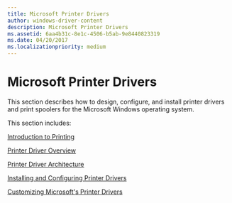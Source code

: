 ```yaml
---
title: Microsoft Printer Drivers
author: windows-driver-content
description: Microsoft Printer Drivers
ms.assetid: 6aa4b31c-8e1c-4506-b5ab-9e8440823319
ms.date: 04/20/2017
ms.localizationpriority: medium
---
```


# Microsoft Printer Drivers


This section describes how to design, configure, and install printer drivers and print spoolers for the Microsoft Windows operating system.

This section includes:

[Introduction to Printing](introduction-to-printing.md)

[Printer Driver Overview](printer-driver-overview.md)

[Printer Driver Architecture](printer-driver-architecture.md)

[Installing and Configuring Printer Drivers](installing-and-configuring-printer-drivers.md)

[Customizing Microsoft's Printer Drivers](customizing-microsoft-s-printer-drivers.md)

 

 




